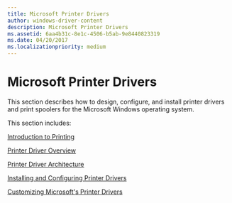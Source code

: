 ```yaml
---
title: Microsoft Printer Drivers
author: windows-driver-content
description: Microsoft Printer Drivers
ms.assetid: 6aa4b31c-8e1c-4506-b5ab-9e8440823319
ms.date: 04/20/2017
ms.localizationpriority: medium
---
```


# Microsoft Printer Drivers


This section describes how to design, configure, and install printer drivers and print spoolers for the Microsoft Windows operating system.

This section includes:

[Introduction to Printing](introduction-to-printing.md)

[Printer Driver Overview](printer-driver-overview.md)

[Printer Driver Architecture](printer-driver-architecture.md)

[Installing and Configuring Printer Drivers](installing-and-configuring-printer-drivers.md)

[Customizing Microsoft's Printer Drivers](customizing-microsoft-s-printer-drivers.md)

 

 




